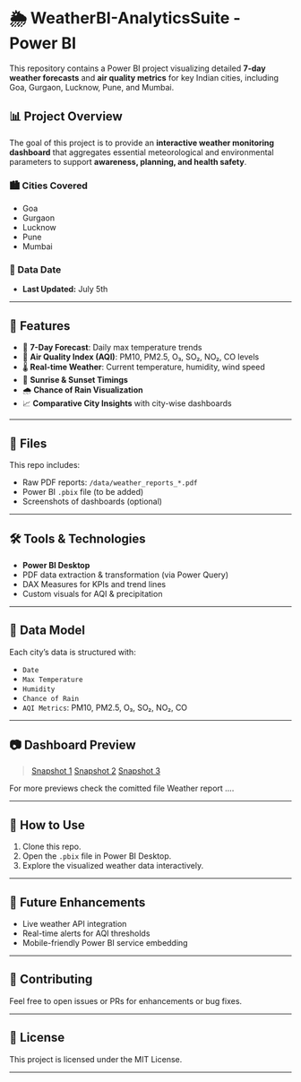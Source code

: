 # 🌦️ WeatherBI-AnalyticsSuite - Power BI

This repository contains a Power BI project visualizing detailed **7-day weather forecasts** and **air quality metrics** for key Indian cities, including Goa, Gurgaon, Lucknow, Pune, and Mumbai.

## 📊 Project Overview

The goal of this project is to provide an **interactive weather monitoring dashboard** that aggregates essential meteorological and environmental parameters to support **awareness, planning, and health safety**.

### 🏙️ Cities Covered

* Goa
* Gurgaon
* Lucknow
* Pune
* Mumbai

### 📅 Data Date

* **Last Updated:** July 5th

---

## 📌 Features

* 📅 **7-Day Forecast**: Daily max temperature trends
* 💨 **Air Quality Index (AQI)**: PM10, PM2.5, O₃, SO₂, NO₂, CO levels
* 🌡️ **Real-time Weather**: Current temperature, humidity, wind speed
* 🌄 **Sunrise & Sunset Timings**
* 🌧️ **Chance of Rain Visualization**
* 📈 **Comparative City Insights** with city-wise dashboards

---

## 📁 Files

This repo includes:

* Raw PDF reports: `/data/weather_reports_*.pdf`
* Power BI `.pbix` file (to be added)
* Screenshots of dashboards (optional)

---

## 🛠️ Tools & Technologies

* **Power BI Desktop**
* PDF data extraction & transformation (via Power Query)
* DAX Measures for KPIs and trend lines
* Custom visuals for AQI & precipitation

---

## 🧩 Data Model

Each city’s data is structured with:

* `Date`
* `Max Temperature`
* `Humidity`
* `Chance of Rain`
* `AQI Metrics`: PM10, PM2.5, O₃, SO₂, NO₂, CO

---

## 📷 Dashboard Preview

> [Snapshot 1](https://github.com/user-attachments/assets/ad7a566d-2fb9-49d0-a57d-05bd09703d0e)
> [Snapshot 2](https://github.com/user-attachments/assets/3885f406-2224-4181-b4cd-95712f78014a)
> [Snapshot 3](https://github.com/user-attachments/assets/88f12579-927c-4f2f-8b06-6488b3a70578)

For more previews check the comitted file Weather report  ....

---

## 🚀 How to Use

1. Clone this repo.
2. Open the `.pbix` file in Power BI Desktop.
3. Explore the visualized weather data interactively.

---

## 🔮 Future Enhancements

* Live weather API integration
* Real-time alerts for AQI thresholds
* Mobile-friendly Power BI service embedding

---

## 🤝 Contributing

Feel free to open issues or PRs for enhancements or bug fixes.

---

## 📜 License

This project is licensed under the MIT License.

---


